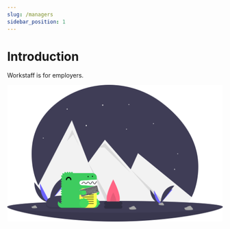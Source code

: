 ```yaml
---
slug: /managers
sidebar_position: 1
---
```


# Introduction

Workstaff is for employers.

![](./img/image.svg)
